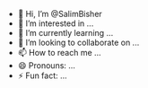 - 👋 Hi, I’m @SalimBisher
- 👀 I’m interested in ...
- 🌱 I’m currently learning ...
- 💞️ I’m looking to collaborate on ...
- 📫 How to reach me ...
- 😄 Pronouns: ...
- ⚡ Fun fact: ...

<!---
SalimBisher/SalimBisher is a ✨ special ✨ repository because its `README.md` (this file) appears on your GitHub profile.
You can click the Preview link to take a look at your changes.
--->
